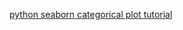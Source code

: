 [python seaborn categorical plot tutorial](https://seaborn.pydata.org/tutorial/categorical.html#categorical-tutorial)
